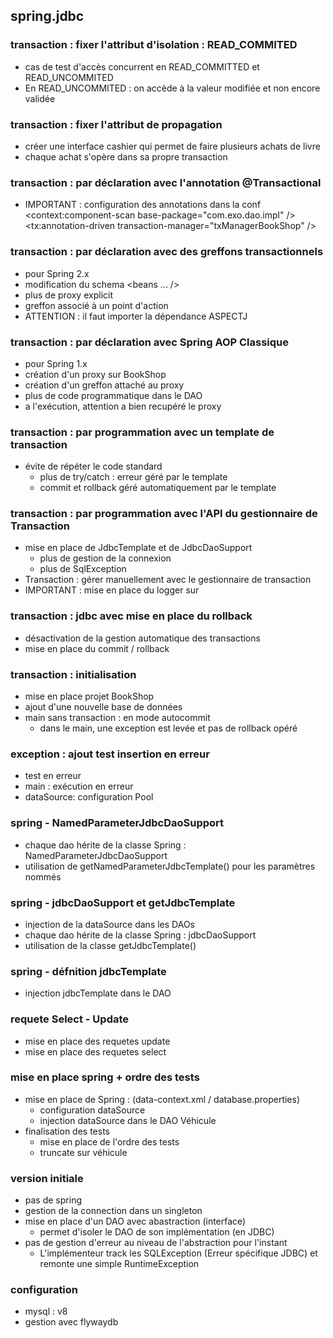 ## spring.jdbc

### transaction : fixer l'attribut d'isolation : READ_COMMITED
- cas de test d'accès concurrent en READ_COMMITTED et READ_UNCOMMITED
- En READ_UNCOMMITED : on accède à la valeur modifiée et non encore validée

### transaction : fixer l'attribut de propagation
- créer une interface cashier qui permet de faire plusieurs achats de livre
- chaque achat s'opère dans sa propre transaction

### transaction : par déclaration avec l'annotation @Transactional
- IMPORTANT : configuration des annotations dans la conf
  <context:component-scan base-package="com.exo.dao.impl" />
  <tx:annotation-driven transaction-manager="txManagerBookShop" />

### transaction : par déclaration avec des greffons transactionnels
- pour Spring 2.x
- modification du schema <beans ... />
- plus de proxy explicit
- greffon associé à un point d'action
- ATTENTION : il faut importer la dépendance ASPECTJ

### transaction : par déclaration avec Spring AOP Classique
- pour Spring 1.x
- création d'un proxy sur BookShop
- création d'un greffon attaché au proxy
- plus de code programmatique dans le DAO
- a l'exécution, attention a bien recupéré le proxy

### transaction : par programmation avec un template de transaction
- évite de répéter le code standard
  - plus de try/catch : erreur géré par le template
  - commit et rollback géré automatiquement par le template
  
### transaction : par programmation avec l'API du gestionnaire de Transaction
- mise en place de JdbcTemplate et de JdbcDaoSupport
  - plus de gestion de la connexion
  - plus de SqlException
- Transaction : gérer manuellement avec le gestionnaire de transaction
- IMPORTANT : mise en place du logger sur
  <Logger name="org.springframework.jdbc" level="debug" />
  <Logger name="org.springframework.jdbc.datasource.DataSourceTransactionManager" level="debug" />

### transaction : jdbc avec mise en place du rollback
- désactivation de la gestion automatique des transactions
- mise en place du commit / rollback

### transaction : initialisation
- mise en place projet BookShop
- ajout d'une nouvelle base de données
- main sans transaction : en mode autocommit
  - dans le main, une exception est levée et pas de rollback opéré
  
### exception : ajout test insertion en erreur
- test en erreur
- main : exécution en erreur
- dataSource: configuration Pool

### spring - NamedParameterJdbcDaoSupport
- chaque dao hérite de la classe Spring : NamedParameterJdbcDaoSupport
- utilisation de getNamedParameterJdbcTemplate() pour les paramètres nommés

### spring - jdbcDaoSupport et getJdbcTemplate
- injection de la dataSource dans les DAOs
- chaque dao hérite de la classe Spring : jdbcDaoSupport
- utilisation de la classe getJdbcTemplate()

### spring - défnition jdbcTemplate
- injection jdbcTemplate dans le DAO

### requete Select - Update
- mise en place des requetes update
- mise en place des requetes select

### mise en place spring + ordre des tests
- mise en place de Spring : (data-context.xml / database.properties)
  - configuration dataSource
  - injection dataSource dans le DAO Véhicule
- finalisation des tests
  - mise en place de l'ordre des tests
  - truncate sur véhicule

### version initiale
- pas de spring
- gestion de la connection dans un singleton
- mise en place d'un DAO avec abastraction (interface)
  - permet d'isoler le DAO de son implémentation (en JDBC)
- pas de gestion d'erreur au niveau de l'abstraction pour l'instant
  - L'implémenteur track les SQLException (Erreur spécifique JDBC)
    et remonte une simple RuntimeException

### configuration
- mysql : v8
- gestion avec flywaydb









